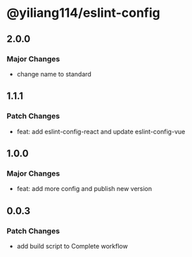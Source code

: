 # @yiliang114/eslint-config

## 2.0.0

### Major Changes

- change name to standard

## 1.1.1

### Patch Changes

- feat: add eslint-config-react and update eslint-config-vue

## 1.0.0

### Major Changes

- feat: add more config and publish new version

## 0.0.3

### Patch Changes

- add build script to Complete workflow
